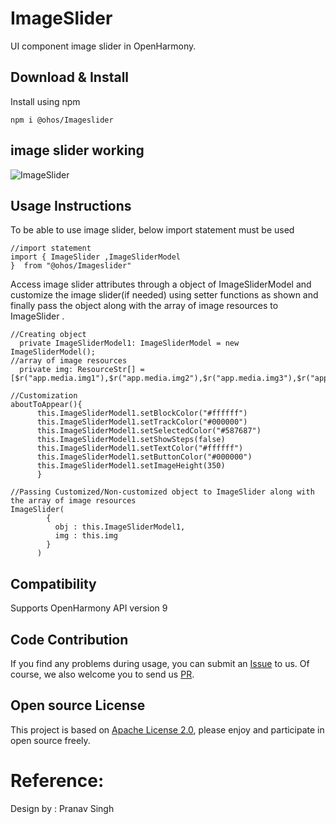 # ImageSlider

UI component image slider in OpenHarmony.

## Download & Install

Install using npm

```npm i @ohos/Imageslider```
## image slider working

![ImageSlider](https://user-images.githubusercontent.com/108897799/177938116-daeb5ca7-13fb-4f31-8d66-87f3ab12679f.gif)

## Usage Instructions

To be able to use image slider, below import statement must be used

```ets
//import statement
import { ImageSlider ,ImageSliderModel
}  from "@ohos/Imageslider"
```

Access image slider attributes through a object of ImageSliderModel and customize the image slider(if needed) using setter functions as
shown and finally pass the object along with the array of image resources to ImageSlider .

```ets
//Creating object
  private ImageSliderModel1: ImageSliderModel = new ImageSliderModel();
//array of image resources
  private img: ResourceStr[] = [$r("app.media.img1"),$r("app.media.img2"),$r("app.media.img3"),$r("app.media.img4"),$r("app.media.img5")]
```
```ets
//Customization
aboutToAppear(){
      this.ImageSliderModel1.setBlockColor("#ffffff")
      this.ImageSliderModel1.setTrackColor("#000000")
      this.ImageSliderModel1.setSelectedColor("#587687")
      this.ImageSliderModel1.setShowSteps(false)
      this.ImageSliderModel1.setTextColor("#ffffff")
      this.ImageSliderModel1.setButtonColor("#000000")
      this.ImageSliderModel1.setImageHeight(350)
      }
```
```ets
//Passing Customized/Non-customized object to ImageSlider along with the array of image resources
ImageSlider(
        {
          obj : this.ImageSliderModel1,
          img : this.img
        }
      )
```

## Compatibility
Supports OpenHarmony API version 9

## Code Contribution
If you find any problems during usage, you can submit an [Issue](https://github.com/Applib-OpenHarmony/PhotoGallery/issues) to us. Of course, we also welcome you to send us [PR](https://github.com/Applib-OpenHarmony/PhotoGallery/pulls).

## Open source License
This project is based on [Apache License 2.0](https://github.com/Applib-OpenHarmony/PhotoGallery/blob/main/LICENSE.txt), please enjoy and participate in open source freely.

# Reference:

Design by : Pranav Singh
